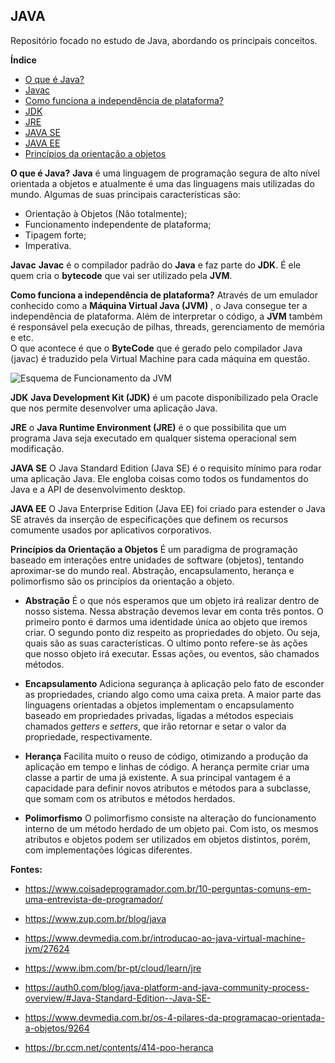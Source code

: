 

## **JAVA**

Repositório focado no estudo de Java, abordando os principais conceitos. 

**Índice** 

 - [O que é Java?](#what-is-java)
 - [Javac](#what-is-javac)
 - [Como funciona a independência de plataforma?](#independence)
 - [JDK](#jdk)
 - [JRE](#jre)
 - [JAVA SE](#javase)
 - [JAVA EE](#javaee)
 - [Princípios da orientação a objetos](#oo)

**<a name="what-is-java"></a>O que é Java?**
**Java** é uma linguagem de programação segura de alto nível orientada a objetos e atualmente é uma das linguagens mais utilizadas do mundo. 
Algumas de suas principais características são:

 - Orientação à Objetos (Não totalmente);
 - Funcionamento independente de plataforma;
 - Tipagem forte;
 - Imperativa.

**<a name="what-is-javac"></a>Javac**
**Javac** é o compilador padrão do **Java** e faz parte do **JDK**. É ele quem cria o **bytecode** que vai ser utilizado pela **JVM**.

**<a name="independence"></a>Como funciona a independência de plataforma?**
Através de um emulador conhecido como a **Máquina Virtual Java (JVM)** , o Java consegue ter a independência de plataforma. 
Além de interpretar o código, a **JVM** também é responsável pela execução de pilhas, threads, gerenciamento de memória e etc.  
O que acontece é que o **ByteCode** que é gerado pelo compilador Java (javac) é traduzido pela Virtual Machine para cada máquina em questão. 

![Esquema de Funcionamento da JVM](https://arquivo.devmedia.com.br/artigos/Allan_Romanato/JavaVirtualMachine/JavaVirtualMachine2.jpg)

 **<a name="jdk"></a> JDK**
**Java Development Kit (JDK)** é um pacote disponibilizado pela Oracle que nos permite desenvolver uma aplicação Java.

**<a name="jre"></a> JRE**
o **Java Runtime Environment (JRE)** é o que possibilita que um programa Java seja executado em qualquer sistema operacional sem modificação.

**<a name="javase"></a>JAVA SE**
O Java Standard Edition (Java SE) é o requisito mínimo para rodar uma aplicação Java. Ele engloba coisas como todos os fundamentos do Java e a API de desenvolvimento desktop.

**<a name="javaee"></a>JAVA EE**
O Java Enterprise Edition (Java EE) foi criado para estender o Java SE através da inserção de especificações que definem  os recursos comumente usados ​​por aplicativos corporativos.

**<a name="oo"></a>Princípios da Orientação a Objetos**
É um paradigma de programação baseado em interações entre unidades de software (objetos), tentando aproximar-se do mundo real. Abstração, encapsulamento, herança e polimorfismo são os princípios da orientação a objeto.
 
 - **Abstração**
	 É o que nós esperamos que um objeto irá realizar dentro de nosso sistema. Nessa abstração devemos levar em conta três pontos.
	 O primeiro ponto é darmos uma identidade única ao objeto que iremos criar. 
	 O segundo ponto diz respeito as propriedades do objeto. Ou seja, quais são as suas características.
	 O ultimo ponto refere-se às ações que nosso objeto irá executar. Essas ações, ou eventos, são chamados métodos.
 - **Encapsulamento**
	 Adiciona segurança à aplicação pelo fato de esconder as propriedades, criando algo como uma caixa preta.
	 A maior parte das linguagens orientadas a objetos implementam o encapsulamento baseado em propriedades privadas, ligadas a métodos especiais chamados _getters_ e _setters_, que irão retornar e setar o valor da propriedade, respectivamente.
	  
 - **Herança**
 Facilita muito o reuso de código, otimizando a produção da aplicação em tempo e linhas de código. A herança permite criar uma classe a partir de uma já existente. A sua principal vantagem é a capacidade para definir novos atributos e métodos para a subclasse, que somam com os atributos e métodos herdados.
 
 - **Polimorfismo**
 O polimorfismo consiste na alteração do funcionamento interno de um método herdado de um objeto pai. Com isto, os mesmos atributos e objetos podem ser utilizados em objetos distintos, porém, com implementações lógicas diferentes.



**Fontes:**

 - https://www.coisadeprogramador.com.br/10-perguntas-comuns-em-uma-entrevista-de-programador/
  
 - https://www.zup.com.br/blog/java
 - https://www.devmedia.com.br/introducao-ao-java-virtual-machine-jvm/27624
 - https://www.ibm.com/br-pt/cloud/learn/jre
 - https://auth0.com/blog/java-platform-and-java-community-process-overview/#Java-Standard-Edition--Java-SE-
 - https://www.devmedia.com.br/os-4-pilares-da-programacao-orientada-a-objetos/9264
 - https://br.ccm.net/contents/414-poo-heranca
